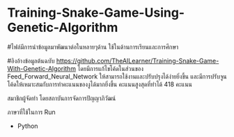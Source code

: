 # Training-Snake-Game-Using-Genetic-Algorithm


#ไฟล์มีการนำข้อมูลมาพัฒนาต่อในหลายๆด้าน ใช้ในด้านการเรียนและการศึกษา

#อิงอ้างข้อมูลต้นฉบับ https://github.com/TheAILearner/Training-Snake-Game-With-Genetic-Algorithm
โดยมีการแก้ไขโค้ดในส่วนของ Feed_Forward_Neural_Network ให้สามารถใช้งานและปรับปรุงได้ง่ายยิ่งขึ้น
และมีการปรับจูนโค้ดให้เหมาะสมกับการทำคะแนนของงูได้มากยิ่งขึ้น
คะแนนสูงสุดที่ทำได้ 418 คะแนน

สมาชิกผู้จัดทำ โดยสถาบันการจัดการปัญญาภิวัฒน์

ภาษาที่ใช้ในการ Run 
- Python
